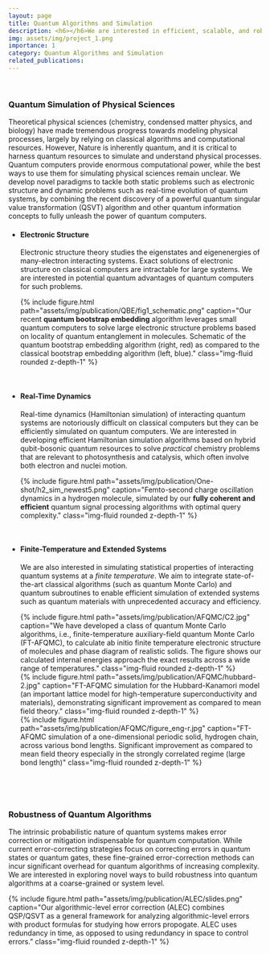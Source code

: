 ```yaml
---
layout: page
title: Quantum Algorithms and Simulation
description: <h6></h6>We are interested in efficient, scalable, and robust simulation of complex physical and chemical processes on quantum computers, focusing on long-term fault-tolerant algorithms. This line of research will elucidate the intricate interplay between correlated electronic, vibrational, and dissipative processes that underpins fundamental aspects of chemistry and physics. Targeting applications include microscopic mechanisms of photosynthetic processes, quantum material design, and chemical reaction pathways in complex systems.
img: assets/img/project_1.png
importance: 1
category: Quantum Algorithms and Simulation
related_publications:
---
```


<p>&nbsp;</p>
<!-- <ul><li><h3><b> Quantum Simulation of Physical Sciences</b> </h3></li></ul> -->
<h3><b> Quantum Simulation of Physical Sciences</b> </h3>

Theoretical physical sciences (chemistry, condensed matter physics, and biology) have made tremendous progress towards modeling physical processes, largely by relying on classical algorithms and computational resources. However, Nature is inherently quantum, and it is critical to harness quantum resources to simulate and understand physical processes. 
Quantum computers provide enormous computational power, while the best ways to use them for simulating physical sciences remain unclear.
We develop novel paradigms to tackle both <emph>static</emph> problems such as electronic structure and <emph>dynamic</emph> problems such as real-time evolution of quantum systems, by combining the recent discovery of a powerful quantum singular value transformation (QSVT) algorithm and other quantum information concepts to fully unleash the power of quantum computers.


<ul>
<li><h4><b>Electronic Structure</b></h4></li>
<p>
Electronic structure theory studies the eigenstates and eigenenergies of many-electron interacting systems. Exact solutions of electronic structure on classical computers are intractable for large systems. We are interested in potential quantum advantages of quantum computers for such problems.
</p>


<div class="row justify-content-sm-center">
    <div class="col-sm-8 mt-3 mt-md-0">
        {% include figure.html path="assets/img/publication/QBE/fig1_schematic.png" caption="Our recent <b>quantum bootstrap embedding</b> algorithm leverages small quantum computers to solve large electronic structure problems based on locality of quantum entanglement in molecules. Schematic of the quantum bootstrap embedding algorithm (right, red) as compared to the classical bootstrap embedding algorithm (left, blue)." class="img-fluid rounded z-depth-1" %}
    </div>
</div>

<p>&nbsp;</p>
<li><h4><b>Real-Time Dynamics</b></h4></li>

<p>
Real-time dynamics (Hamiltonian simulation) of interacting quantum systems are notoriously difficult on classical computers but they can be efficiently simulated on quantum computers. We are interested in developing efficient Hamiltonian simulation algorithms based on hybrid qubit-bosonic quantum resources to solve <em>practical</em> chemistry problems that are relevant to photosynthesis and catalysis, which often involve both electron and nuclei motion.
</p>


<div class="row justify-content-sm-center">
    <div class="col-sm-8 mt-3 mt-md-0">
        {% include figure.html path="assets/img/publication/One-shot/h2_sim_newest5.png" caption="Femto-second charge oscillation dynamics in a hydrogen molecule, simulated by our <b>fully coherent and efficient</b> quantum signal processing algorithms with optimal query complexity." class="img-fluid rounded z-depth-1" %}
    </div>
</div>

<p>&nbsp;</p>
<li><h4><b>Finite-Temperature and Extended Systems</b></h4></li>
<p>
We are also interested in simulating statistical properties of interacting quantum systems at a <em>finite temperature</em>. We aim to integrate state-of-the-art classical algorithms (such as quantum Monte Carlo) and quantum subroutines to enable efficient simulation of extended systems such as quantum materials with unprecedented accuracy and efficiency.
</p>

<div class="row justify-content-sm-center">
    <div class="col-sm-4 mt-3 mt-md-0">
        {% include figure.html path="assets/img/publication/AFQMC/C2.jpg" caption="We have developed a class of quantum Monte Carlo algorithms, i.e., finite-temperature auxiliary-field quantum Monte Carlo (FT-AFQMC), to calculate ab initio finite temperature electronic structure of molecules and phase diagram of realistic solids. The figure shows our calculated internal energies approach the exact results across a wide range of temperatures." class="img-fluid rounded z-depth-1" %}
    </div>
    <div class="col-sm-4 mt-3 mt-md-0">
        {% include figure.html path="assets/img/publication/AFQMC/hubbard-2.jpg" caption="FT-AFQMC simulation for the Hubbard-Kanamori model (an important lattice model for high-temperature superconductivity and materials), demonstrating significant improvement as compared to mean field theory." class="img-fluid rounded z-depth-1" %}
    </div>
    <div class="col-sm-4 mt-3 mt-md-0">
        {% include figure.html path="assets/img/publication/AFQMC/figure_eng-r.jpg" caption="FT-AFQMC simulation of a one-dimensional periodic solid, hydrogen chain, across various bond lengths. Significant improvement as compared to mean field theory especially in the strongly correlated regime (large bond length)" class="img-fluid rounded z-depth-1" %}
    </div>
</div>
</ul>

<p>&nbsp;</p>
<p>&nbsp;</p>
<h3><b>Robustness of Quantum Algorithms</b></h3>

The intrinsic probabilistic nature of quantum systems makes error correction or mitigation indispensable for quantum computation. While current error-correcting strategies focus on correcting errors in quantum states or quantum gates, these fine-grained error-correction methods can incur significant overhead for quantum algorithms of increasing complexity. We are interested in exploring novel ways to build robustness into quantum algorithms at a coarse-grained or system level.


<div class="row justify-content-sm-center">
    <div class="col-sm-8 mt-3 mt-md-0">
        {% include figure.html path="assets/img/publication/ALEC/slides.png" caption="Our algorithmic-level error correction (ALEC) combines QSP/QSVT as a general framework for analyzing algorithmic-level errors with product formulas for studying how errors propogate. ALEC uses redundancy in time, as opposed to using redundancy in space to control errors." class="img-fluid rounded z-depth-1" %}
    </div>
</div>


<p>&nbsp;</p>






